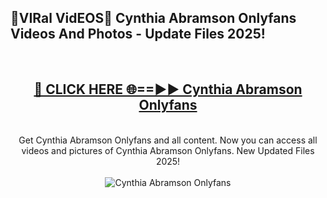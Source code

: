 <h2>🔴VIRal VidEOS🔴 Cynthia Abramson Onlyfans Videos And Photos - Update Files 2025!</h2>
<br>
<div align="center">
<h2><a href="https://virallinks.top/odZfE0" rel="nofollow">🔴 CLICK HERE 🌐==►► Cynthia Abramson Onlyfans</a></h2>
<br>
Get Cynthia Abramson Onlyfans and all content. Now you can access all videos and pictures of Cynthia Abramson Onlyfans. New Updated Files 2025!
<br>
<br>
<a href="https://virallinks.top/odZfE0" rel="nofollow" data-target="animated-image.originalLink"><img src="https://i.imgur.com/dJHk4Zq.gif)" alt="Cynthia Abramson Onlyfans" style="max-width: 100%; display: inline-block;" data-target="animated-image.originalImage"></a>
</div>
<br>
